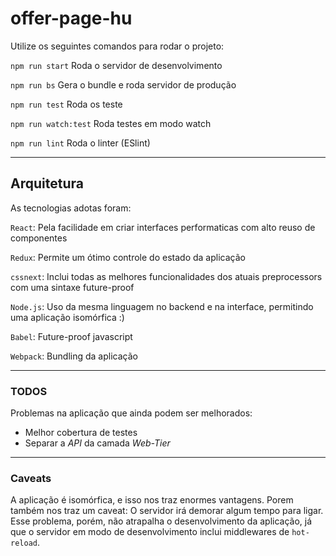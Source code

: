 offer-page-hu
=============

Utilize os seguintes comandos para rodar o projeto:

`npm run start` Roda o servidor de desenvolvimento

`npm run bs` Gera o bundle e roda servidor de produção

`npm run test` Roda os teste

`npm run watch:test` Roda testes em modo watch

`npm run lint` Roda o linter (ESlint)

---

## Arquitetura

As tecnologias adotas foram:

`React`: Pela facilidade em criar interfaces performaticas com alto reuso de componentes

`Redux`: Permite um ótimo controle do estado da aplicação

`cssnext`: Inclui todas as melhores funcionalidades dos atuais preprocessors com uma sintaxe future-proof

`Node.js`: Uso da mesma linguagem no backend e na interface, permitindo uma aplicação isomórfica  :)

`Babel`: Future-proof javascript 

`Webpack`: Bundling da aplicação

---

### TODOS

Problemas na aplicação que ainda podem ser melhorados:

- Melhor cobertura de testes
- Separar a *API* da camada *Web-Tier* 

---

### Caveats

A aplicação é isomórfica, e isso nos traz enormes vantagens. Porem também nos traz um caveat: O servidor irá demorar algum tempo para ligar. 
Esse problema, porém, não atrapalha o desenvolvimento da aplicação, já que o servidor em modo de desenvolvimento inclui middlewares de `hot-reload`.
